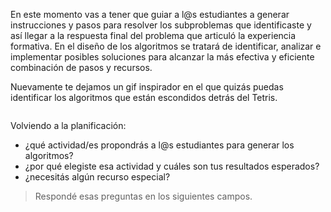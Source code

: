 En este momento vas a tener que guiar a l@s estudiantes a generar instrucciones y pasos para resolver los subproblemas que identificaste y así llegar a la respuesta final del problema que articuló la experiencia formativa. En el diseño de los algoritmos se tratará de identificar, analizar e implementar posibles soluciones para alcanzar la más efectiva y eficiente combinación de pasos y recursos. 

Nuevamente te dejamos un gif inspirador en el que quizás puedas identificar los algoritmos que están escondidos detrás del Tetris.

<div align="center">
<img src="https://ugc.kn3.net/i/760x/https://33.media.tumblr.com/1e55b52d53f7958e0bc1d037fb639c27/tumblr_mm3lrjSDFo1s6efcxo1_500.gif" alt="" width="auto" height="auto">
</div>

Volviendo a la planificación:

* ¿qué actividad/es propondrás a l@s estudiantes para generar los algoritmos?
* ¿por qué elegiste esa actividad y cuáles son tus resultados esperados?
* ¿necesitás algún recurso especial?

> Respondé esas preguntas en los siguientes campos.

